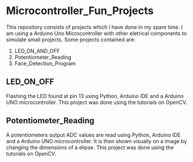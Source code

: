 # Microcontroller_Fun_Projects
This repository consists of projects which I have done in my spare time. I am using a Arduino Uno Microcontroller with other eletrical components to simulate small projects. Some projects contained are:
1. LED_ON_AND_OFF 
2. Potentiometer_Reading
3. Face_Detection_Program
## LED_ON_OFF
Flashing the LED found at pin 13 using Python, Arduino IDE and a Arduino UNO microcontroller. This project was done using the tutorials on OpenCV.
## Potentiometer_Reading
A potentiometers output ADC values are read using Python, Arduino IDE and a Arduino UNO microcontroller. It is then shown visually on a image by changing the dimensions of a elipse. This project was done using the tutorials on OpenCV.
